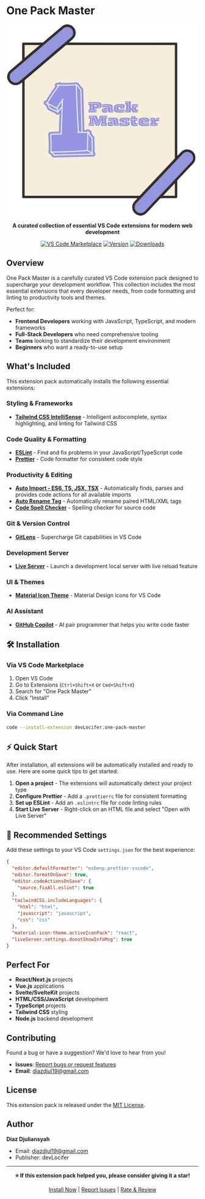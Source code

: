 # One Pack Master

<div align="center">

![One Pack Master Logo](scrlogo.png)

**A curated collection of essential VS Code extensions for modern web development**

[![VS Code Marketplace](https://img.shields.io/badge/VS%20Code-Marketplace-blue?style=for-the-badge&logo=visual-studio-code)](https://marketplace.visualstudio.com/items?itemName=devLocifer.one-pack-master)
[![Version](https://img.shields.io/badge/version-1.0.0-green?style=for-the-badge)](https://marketplace.visualstudio.com/items?itemName=devLocifer.one-pack-master)
[![Downloads](https://img.shields.io/badge/downloads-0-orange?style=for-the-badge)](https://marketplace.visualstudio.com/items?itemName=devLocifer.one-pack-master)

</div>

## Overview

One Pack Master is a carefully curated VS Code extension pack designed to supercharge your development workflow. This collection includes the most essential extensions that every developer needs, from code formatting and linting to productivity tools and themes.

Perfect for:

- **Frontend Developers** working with JavaScript, TypeScript, and modern frameworks
- **Full-Stack Developers** who need comprehensive tooling
- **Teams** looking to standardize their development environment
- **Beginners** who want a ready-to-use setup

## What's Included

This extension pack automatically installs the following essential extensions:

### **Styling & Frameworks**

- **[Tailwind CSS IntelliSense](https://marketplace.visualstudio.com/items?itemName=bradlc.vscode-tailwindcss)** - Intelligent autocomplete, syntax highlighting, and linting for Tailwind CSS

### **Code Quality & Formatting**

- **[ESLint](https://marketplace.visualstudio.com/items?itemName=dbaeumer.vscode-eslint)** - Find and fix problems in your JavaScript/TypeScript code
- **[Prettier](https://marketplace.visualstudio.com/items?itemName=esbenp.prettier-vscode)** - Code formatter for consistent code style

### **Productivity & Editing**

- **[Auto Import - ES6, TS, JSX, TSX](https://marketplace.visualstudio.com/items?itemName=steoates.autoimport)** - Automatically finds, parses and provides code actions for all available imports
- **[Auto Rename Tag](https://marketplace.visualstudio.com/items?itemName=formulahendry.auto-rename-tag)** - Automatically rename paired HTML/XML tags
- **[Code Spell Checker](https://marketplace.visualstudio.com/items?itemName=streetsidesoftware.code-spell-checker)** - Spelling checker for source code

### **Git & Version Control**

- **[GitLens](https://marketplace.visualstudio.com/items?itemName=eamodio.gitlens)** - Supercharge Git capabilities in VS Code

### **Development Server**

- **[Live Server](https://marketplace.visualstudio.com/items?itemName=ritwickdey.LiveServer)** - Launch a development local server with live reload feature

### **UI & Themes**

- **[Material Icon Theme](https://marketplace.visualstudio.com/items?itemName=pkief.material-icon-theme)** - Material Design icons for VS Code

### **AI Assistant**

- **[GitHub Copilot](https://marketplace.visualstudio.com/items?itemName=github.copilot)** - AI pair programmer that helps you write code faster

## 🛠️ Installation

### Via VS Code Marketplace

1. Open VS Code
2. Go to Extensions (`Ctrl+Shift+X` or `Cmd+Shift+X`)
3. Search for "One Pack Master"
4. Click "Install"

### Via Command Line

```bash
code --install-extension devLocifer.one-pack-master
```

## ⚡ Quick Start

After installation, all extensions will be automatically installed and ready to use. Here are some quick tips to get started:

1. **Open a project** - The extensions will automatically detect your project type
2. **Configure Prettier** - Add a `.prettierrc` file for consistent formatting
3. **Set up ESLint** - Add an `.eslintrc` file for code linting rules
4. **Start Live Server** - Right-click on an HTML file and select "Open with Live Server"

## 🔧 Recommended Settings

Add these settings to your VS Code `settings.json` for the best experience:

```json
{
  "editor.defaultFormatter": "esbenp.prettier-vscode",
  "editor.formatOnSave": true,
  "editor.codeActionsOnSave": {
    "source.fixAll.eslint": true
  },
  "tailwindCSS.includeLanguages": {
    "html": "html",
    "javascript": "javascript",
    "css": "css"
  },
  "material-icon-theme.activeIconPack": "react",
  "liveServer.settings.donotShowInfoMsg": true
}
```

## Perfect For

- **React/Next.js** projects
- **Vue.js** applications
- **Svelte/SvelteKit** projects
- **HTML/CSS/JavaScript** development
- **TypeScript** projects
- **Tailwind CSS** styling
- **Node.js** backend development

## Contributing

Found a bug or have a suggestion? We'd love to hear from you!

- **Issues**: [Report bugs or request features](https://github.com/devLocifer/one-pack-master/issues)
- **Email**: [diazdjul19@gmail.com](mailto:diazdjul19@gmail.com)

## License

This extension pack is released under the [MIT License](LICENSE).

## Author

**Diaz Djuliansyah**

- Email: [diazdjul19@gmail.com](mailto:diazdjul19@gmail.com)
- Publisher: devLocifer

---

<div align="center">

**⭐ If this extension pack helped you, please consider giving it a star!**

[Install Now](https://marketplace.visualstudio.com/items?itemName=devLocifer.one-pack-master) | [Report Issues](https://github.com/devLocifer/one-pack-master/issues) | [Rate & Review](https://marketplace.visualstudio.com/items?itemName=devLocifer.one-pack-master&ssr=false#review-details)

</div>

